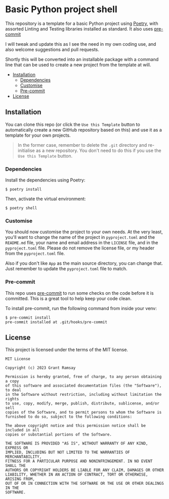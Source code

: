 # Basic Python project shell <!-- omit in toc -->

This repository is a template for a basic Python project using
[Poetry](https://python-poetry.org/), with assorted Linting and Testing
libraries installed as standard. It also uses
[pre-commit](https://pre-commit.com/)

I will tweak and update this as I see the need in my own coding use, and also
welcome suggestions and pull requests.

Shortly this will be converted into an installable package with a command line
that can be used to create a new project from the template at will.

- [Installation](#installation)
  - [Dependencies](#dependencies)
  - [Customise](#customise)
  - [Pre-commit](#pre-commit)
- [License](#license)

## Installation

You can clone this repo (or click the `Use this Template` button to
automatically create a new GitHub repository based on this) and use it as a
template for your own projects.

> In the former case, remember to delete the `.git` directory and re-initialise
> as a new repository. You don't need to do this if you use the `Use this
> Template` button.

### Dependencies

Install the dependencies using Poetry:

```console
$ poetry install
```

Then, activate the virtual environment:

```console
$ poetry shell
```

### Customise

You should now customise the project to your own needs.  At the very least,
you'll want to change the name of the project in `pyproject.toml` and the
`README.md` file, your name and email address in the `LICENSE` file, and in the
`pyproject.toml` file. Please do not remove the license file, or my header from
the `pyproject.toml` file.

Also if you don't like `App` as the main source directory, you can change that.
Just remember to update the `pyproject.toml` file to match.

### Pre-commit

This repo uses [pre-commit](https://pre-commit.com/) to run some checks on the
code before it is committed.  This is a great tool to help keep your code
clean.

To install pre-commit, run the following command from inside your venv:

```console
$ pre-commit install
pre-commit installed at .git/hooks/pre-commit
```

## License

This project is licensed under the terms of the MIT license.

```pre
MIT License

Copyright (c) 2023 Grant Ramsay

Permission is hereby granted, free of charge, to any person obtaining a copy
of this software and associated documentation files (the "Software"), to deal
in the Software without restriction, including without limitation the rights
to use, copy, modify, merge, publish, distribute, sublicense, and/or sell
copies of the Software, and to permit persons to whom the Software is
furnished to do so, subject to the following conditions:

The above copyright notice and this permission notice shall be included in all
copies or substantial portions of the Software.

THE SOFTWARE IS PROVIDED "AS IS", WITHOUT WARRANTY OF ANY KIND, EXPRESS OR
IMPLIED, INCLUDING BUT NOT LIMITED TO THE WARRANTIES OF MERCHANTABILITY,
FITNESS FOR A PARTICULAR PURPOSE AND NONINFRINGEMENT. IN NO EVENT SHALL THE
AUTHORS OR COPYRIGHT HOLDERS BE LIABLE FOR ANY CLAIM, DAMAGES OR OTHER
LIABILITY, WHETHER IN AN ACTION OF CONTRACT, TORT OR OTHERWISE, ARISING FROM,
OUT OF OR IN CONNECTION WITH THE SOFTWARE OR THE USE OR OTHER DEALINGS IN THE
SOFTWARE.


```
